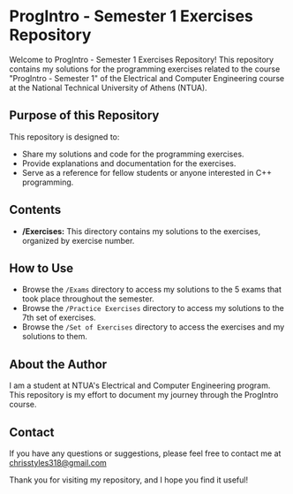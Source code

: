 # ProgIntro - Semester 1 Exercises Repository

Welcome to ProgIntro - Semester 1 Exercises Repository! This repository contains my solutions for the programming exercises related to the course "ProgIntro - Semester 1" of the Electrical and Computer Engineering course at the National Technical University of Athens (NTUA).

## Purpose of this Repository

This repository is designed to:

- Share my solutions and code for the programming exercises.
- Provide explanations and documentation for the exercises.
- Serve as a reference for fellow students or anyone interested in C++ programming.

## Contents

- **/Exercises:** This directory contains my solutions to the exercises, organized by exercise number.

## How to Use

- Browse the `/Exams` directory to access my solutions to the 5 exams that took place throughout the semester.
- Browse the `/Practice Exercises` directory to access my solutions to the 7th set of exercises.
- Browse the `/Set of Exercises` directory to access the exercises and my solutions to them.

## About the Author

I am a student at NTUA's Electrical and Computer Engineering program.
This repository is my effort to document my journey through the ProgIntro course.

## Contact

If you have any questions or suggestions, please feel free to contact me at chrisstyles318@gmail.com

Thank you for visiting my repository, and I hope you find it useful!
